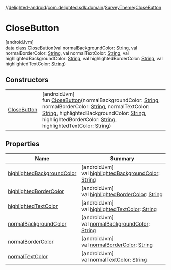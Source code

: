 //[delighted-android](../../../../index.md)/[com.delighted.sdk.domain](../../index.md)/[SurveyTheme](../index.md)/[CloseButton](index.md)

# CloseButton

[androidJvm]\
data class [CloseButton](index.md)(val normalBackgroundColor: [String](https://kotlinlang.org/api/latest/jvm/stdlib/kotlin/-string/index.html), val normalBorderColor: [String](https://kotlinlang.org/api/latest/jvm/stdlib/kotlin/-string/index.html), val normalTextColor: [String](https://kotlinlang.org/api/latest/jvm/stdlib/kotlin/-string/index.html), val highlightedBackgroundColor: [String](https://kotlinlang.org/api/latest/jvm/stdlib/kotlin/-string/index.html), val highlightedBorderColor: [String](https://kotlinlang.org/api/latest/jvm/stdlib/kotlin/-string/index.html), val highlightedTextColor: [String](https://kotlinlang.org/api/latest/jvm/stdlib/kotlin/-string/index.html))

## Constructors

| | |
|---|---|
| [CloseButton](-close-button.md) | [androidJvm]<br>fun [CloseButton](-close-button.md)(normalBackgroundColor: [String](https://kotlinlang.org/api/latest/jvm/stdlib/kotlin/-string/index.html), normalBorderColor: [String](https://kotlinlang.org/api/latest/jvm/stdlib/kotlin/-string/index.html), normalTextColor: [String](https://kotlinlang.org/api/latest/jvm/stdlib/kotlin/-string/index.html), highlightedBackgroundColor: [String](https://kotlinlang.org/api/latest/jvm/stdlib/kotlin/-string/index.html), highlightedBorderColor: [String](https://kotlinlang.org/api/latest/jvm/stdlib/kotlin/-string/index.html), highlightedTextColor: [String](https://kotlinlang.org/api/latest/jvm/stdlib/kotlin/-string/index.html)) |

## Properties

| Name | Summary |
|---|---|
| [highlightedBackgroundColor](highlighted-background-color.md) | [androidJvm]<br>val [highlightedBackgroundColor](highlighted-background-color.md): [String](https://kotlinlang.org/api/latest/jvm/stdlib/kotlin/-string/index.html) |
| [highlightedBorderColor](highlighted-border-color.md) | [androidJvm]<br>val [highlightedBorderColor](highlighted-border-color.md): [String](https://kotlinlang.org/api/latest/jvm/stdlib/kotlin/-string/index.html) |
| [highlightedTextColor](highlighted-text-color.md) | [androidJvm]<br>val [highlightedTextColor](highlighted-text-color.md): [String](https://kotlinlang.org/api/latest/jvm/stdlib/kotlin/-string/index.html) |
| [normalBackgroundColor](normal-background-color.md) | [androidJvm]<br>val [normalBackgroundColor](normal-background-color.md): [String](https://kotlinlang.org/api/latest/jvm/stdlib/kotlin/-string/index.html) |
| [normalBorderColor](normal-border-color.md) | [androidJvm]<br>val [normalBorderColor](normal-border-color.md): [String](https://kotlinlang.org/api/latest/jvm/stdlib/kotlin/-string/index.html) |
| [normalTextColor](normal-text-color.md) | [androidJvm]<br>val [normalTextColor](normal-text-color.md): [String](https://kotlinlang.org/api/latest/jvm/stdlib/kotlin/-string/index.html) |
